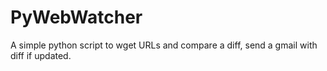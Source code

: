 # PyWebWatcher
A simple python script to wget URLs and compare a diff, send a gmail with diff if updated.
